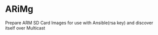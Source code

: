 # ARiMg
Prepare ARM SD Card Images for use with Ansible(rsa key) and discover itself over Multicast
